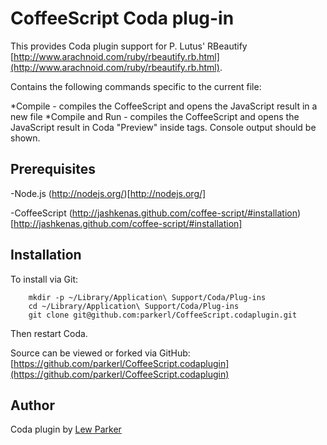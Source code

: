CoffeeScript Coda plug-in
===================

This provides Coda plugin support for  P. Lutus' RBeautify [http://www.arachnoid.com/ruby/rbeautify.rb.html](http://www.arachnoid.com/ruby/rbeautify.rb.html).

Contains the following commands specific to the current file:

*Compile - compiles the CoffeeScript and opens the JavaScript result in a new file
*Compile and Run - compiles the CoffeeScript and opens the JavaScript result in Coda "Preview" inside <script></script> tags. Console output should be shown.

Prerequisites
-------------

-Node.js (http://nodejs.org/)[http://nodejs.org/]

-CoffeeScript (http://jashkenas.github.com/coffee-script/#installation)[http://jashkenas.github.com/coffee-script/#installation]



Installation
------------

To install via Git:

		mkdir -p ~/Library/Application\ Support/Coda/Plug-ins
		cd ~/Library/Application\ Support/Coda/Plug-ins
		git clone git@github.com:parkerl/CoffeeScript.codaplugin.git

Then restart Coda.

Source can be viewed or forked via GitHub: [https://github.com/parkerl/CoffeeScript.codaplugin](https://github.com/parkerl/CoffeeScript.codaplugin)

Author
------

Coda plugin by [Lew Parker](http://github.com/parkerl)
